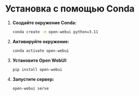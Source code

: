 
# Установка с помощью Conda

1. **Создайте окружение Conda:**

   ```bash
   conda create -n open-webui python=3.11
   ```

2. **Активируйте окружение:**

   ```bash
   conda activate open-webui
   ```

3. **Установите Open WebUI:**

   ```bash
   pip install open-webui
   ```

4. **Запустите сервер:**

   ```bash
   open-webui serve
   ```
